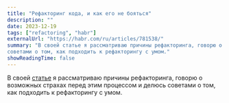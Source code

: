 ```yaml
---
title: "Рефакторинг кода, и как его не бояться"
description: ""
date: 2023-12-19
tags: ["refactoring", "habr"]
externalUrl: "https://habr.com/ru/articles/781538/"
summary: "В своей статье я рассматриваю причины рефакторинга, говорю о возможных страхах перед этим процессом и делюсь
советами о том, как подходить к рефакторингу с умом."
showReadingTime: false
---
```


В своей [статье](https://habr.com/ru/articles/781538/) я рассматриваю причины рефакторинга, говорю о возможных страхах
перед этим процессом и делюсь советами о том, как подходить к рефакторингу с умом.
